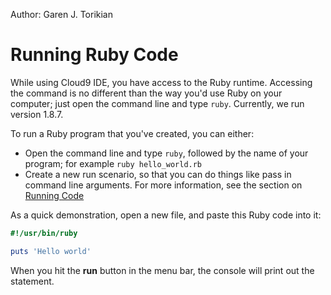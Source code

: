 Author: Garen J. Torikian

# Running Ruby Code

While using Cloud9 IDE, you have access to the Ruby runtime. Accessing the command is no different than the way you'd use Ruby on your computer; just open the command line and type `ruby`. Currently, we run version 1.8.7.

To run a Ruby program that you've created, you can either:

* Open the command line and  type `ruby`, followed by the name of your program; for example `ruby hello_world.rb`
* Create a new run scenario, so that you can do things like pass in command line arguments. For more information, see the section on [Running Code](./running_and_debugging_code.html)

As a quick demonstration, open a new file, and paste this Ruby code into it:

```ruby
#!/usr/bin/ruby

puts 'Hello world'
```

When you hit the **run** button in the menu bar, the console will print out the statement.